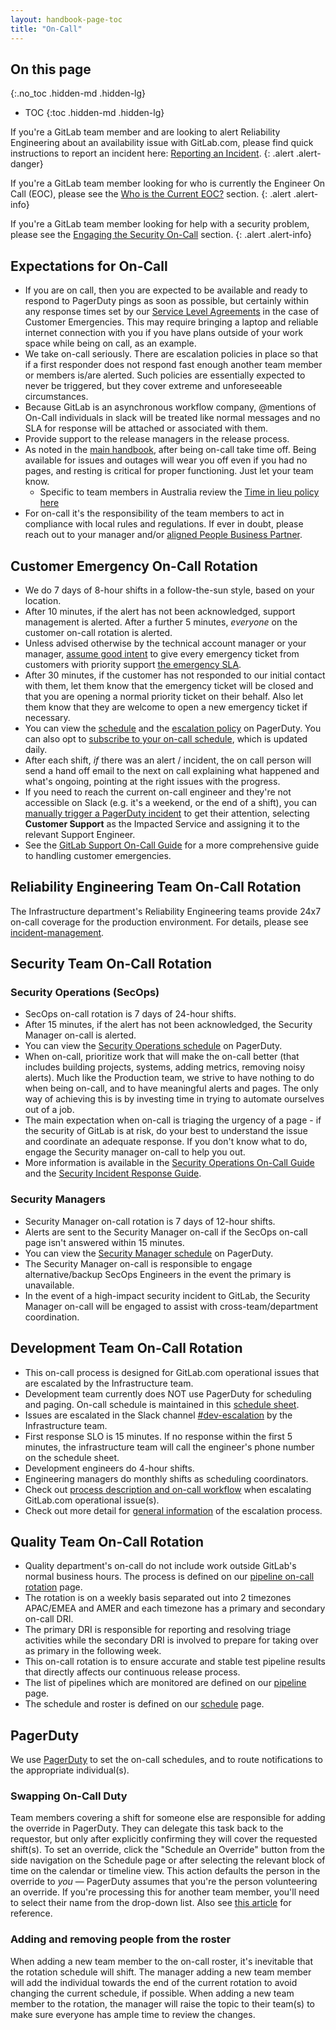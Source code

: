 ```yaml
---
layout: handbook-page-toc
title: "On-Call"
---
```


## On this page
{:.no_toc .hidden-md .hidden-lg}

- TOC
{:toc .hidden-md .hidden-lg}

If you're a GitLab team member and are looking to alert Reliability Engineering about an availability issue with GitLab.com, please find quick instructions to report an incident here: [Reporting an Incident](/handbook/engineering/infrastructure/incident-management/#reporting-an-incident).
{: .alert .alert-danger}

If you're a GitLab team member looking for who is currently the Engineer On Call (EOC), please see the [Who is the Current EOC?](/handbook/engineering/infrastructure/incident-management/#who-is-the-current-eoc) section.
{: .alert .alert-info}

If you're a GitLab team member looking for help with a security problem, please see the [Engaging the Security On-Call](/handbook/engineering/security/security-operations/sirt/engaging-security-on-call.html) section.
{: .alert .alert-info}

## Expectations for On-Call

- If you are on call, then you are expected to be available and ready to respond to PagerDuty pings as soon as possible, but certainly within any response times set by our [Service Level Agreements](/support/#priority-support) in the case of Customer Emergencies. This may require bringing a laptop and reliable internet connection with you if you have plans outside of your work space while being on call, as an example.
- We take on-call seriously. There are escalation policies in place so that if a first responder does not respond fast enough another team member or members is/are alerted. Such policies are essentially expected to never be triggered, but they cover extreme and unforeseeable circumstances.
- Because GitLab is an asynchronous workflow company, @mentions of On-Call individuals in slack will be treated like normal messages and no SLA for response will be attached or associated with them.
- Provide support to the release managers in the release process.
- As noted in the [main handbook](/handbook/paid-time-off), after being on-call take time off. Being available for issues and outages will wear you off even if you had no pages, and resting is critical for proper functioning. Just let your team know.
  - Specific to team members in Australia review the [Time in lieu policy here](/handbook/total-rewards/benefits/general-and-entity-benefits/pty-benefits-australia/)
- For on-call it's the responsibility of the team members to act in compliance with local rules and regulations. If ever in doubt, please reach out to your manager and/or [aligned People Business Partner](/handbook/people-group/#people-business-partner-alignment-to-division). 

## Customer Emergency On-Call Rotation

- We do 7 days of 8-hour shifts in a follow-the-sun style, based on your location.
- After 10 minutes, if the alert has not been acknowledged, support management is alerted. After a further 5 minutes, _everyone_ on the customer on-call rotation is alerted.
- Unless advised otherwise by the technical account manager or your manager, [assume good intent](/handbook/support/on-call/#assume-good-intent)
  to give every emergency ticket from customers with priority support [the emergency SLA](../../support/#priority-support).
- After 30 minutes, if the customer has not responded to our initial contact with them, let them know that the emergency ticket will be closed and that you are opening a normal priority ticket on their behalf. Also let them know that they are welcome to open a new emergency ticket if necessary.
- You can view the [schedule](https://gitlab.pagerduty.com/schedules#PIQ317K) and the [escalation policy](https://gitlab.pagerduty.com/escalation_policies#PKV6GCH) on PagerDuty. You can also opt to [subscribe to your on-call schedule](https://support.pagerduty.com/docs/schedules-in-apps#section-export-only-your-on-call-shifts), which is updated daily.
- After each shift, _if_ there was an alert / incident, the on call person will send a hand off email to the next on call explaining what happened and what's ongoing, pointing at the right issues with the progress.
- If you need to reach the current on-call engineer and they're not accessible on Slack (e.g. it's a weekend, or the end of a shift), you can [manually trigger a PagerDuty incident](https://support.pagerduty.com/docs/incidents#section-manually-trigger-an-incident) to get their attention, selecting **Customer Support** as the Impacted Service and assigning it to the relevant Support Engineer.
- See the [GitLab Support On-Call Guide](/handbook/support/on-call/) for a more
  comprehensive guide to handling customer emergencies.

## Reliability Engineering Team On-Call Rotation

The Infrastructure department's Reliability Engineering teams provide 24x7 on-call coverage for the production environment. For details, please see [incident-management](/handbook/engineering/infrastructure/incident-management/).

## Security Team On-Call Rotation

### Security Operations (SecOps)

- SecOps on-call rotation is 7 days of 24-hour shifts.
- After 15 minutes, if the alert has not been acknowledged, the Security Manager on-call is alerted.
- You can view the [Security Operations schedule](https://gitlab.pagerduty.com/schedules#PYZC2CG) on PagerDuty.
- When on-call, prioritize work that will make the on-call better (that includes building projects, systems, adding metrics, removing noisy alerts). Much like the Production team, we strive to have nothing to do when being on-call, and to have meaningful alerts and pages. The only way of achieving this is by investing time in trying to automate ourselves out of a job.
- The main expectation when on-call is triaging the urgency of a page - if the security of GitLab is at risk, do your best to understand the issue and coordinate an adequate response. If you don't know what to do, engage the Security manager on-call to help you out.
- More information is available in the [Security Operations On-Call Guide](/handbook/engineering/security/secops-oncall.html) and the [Security Incident Response Guide](/handbook/engineering/security/sec-incident-response.html).

### Security Managers

- Security Manager on-call rotation is 7 days of 12-hour shifts.
- Alerts are sent to the Security Manager on-call if the SecOps on-call page isn't answered within 15 minutes.
- You can view the [Security Manager schedule](https://gitlab.pagerduty.com/schedules#PJL6CVA) on PagerDuty.
- The Security Manager on-call is responsible to engage alternative/backup SecOps Engineers in the event the primary is unavailable.
- In the event of a high-impact security incident to GitLab, the Security Manager on-call will be engaged to assist with cross-team/department coordination.

## Development Team On-Call Rotation

- This on-call process is designed for GitLab.com operational issues that are escalated by the Infrastructure team.
- Development team currently does NOT use PagerDuty for scheduling and paging. On-call schedule is maintained in this [schedule sheet](https://docs.google.com/spreadsheets/d/10uI2GzqSvITdxC5djBo3RN34p8zFfxNASVnFlSh8faU/edit#gid=0).
- Issues are escalated in the Slack channel [#dev-escalation](https://gitlab.slack.com/messages/CLKLMSUR4) by the Infrastructure team.
- First response SLO is 15 minutes. If no response within the first 5 minutes, the infrastructure team will call the engineer's phone number on the schedule sheet.
- Development engineers do 4-hour shifts.
- Engineering managers do monthly shifts as scheduling coordinators.
- Check out [process description and on-call workflow](/handbook/engineering/development/processes/Infra-Dev-Escalation/process.html) when escalating GitLab.com operational issue(s).
- Check out more detail for [general information](/handbook/engineering/development/processes/Infra-Dev-Escalation/) of the escalation process.

## Quality Team On-Call Rotation

- Quality department's on-call do not include work outside GitLab's normal business hours. The process is defined on our [pipeline on-call rotation](../engineering/quality/quality-engineering/oncall-rotation) page.
- The rotation is on a weekly basis separated out into 2 timezones APAC/EMEA and AMER and each timezone has a primary and secondary on-call DRI.
- The primary DRI is responsible for reporting and resolving triage activities while the secondary DRI is involved to prepare for taking over as primary in the following week.
- This on-call rotation is to ensure accurate and stable test pipeline results that directly affects our continuous release process.
- The list of pipelines which are monitored are defined on our [pipeline](../engineering/quality/guidelines/debugging-qa-test-failures/#scheduled-qa-test-pipelines) page.
- The schedule and roster is defined on our [schedule](../engineering/quality/quality-engineering/oncall-rotation/#schedule) page.

## PagerDuty

We use [PagerDuty](http://gitlab.pagerduty.com/) to set the on-call
schedules, and to route notifications to the appropriate individual(s).

### Swapping On-Call Duty

Team members covering a shift for someone else are responsible for adding the override in PagerDuty. They can delegate this task back to the requestor, but only after explicitly confirming they will cover the requested shift(s). To set an override, click the "Schedule an Override" button from the side navigation on the Schedule page or after selecting the relevant block of time on the calendar or timeline view. This action defaults the person in the override to _you_ &mdash; PagerDuty assumes that you're the person volunteering an override. If you're processing this for another team member, you'll need to select their name from the drop-down list. Also see [this article](https://support.pagerduty.com/hc/en-us/articles/202830170-Creating-and-Deleting-Overrides) for reference.

### Adding and removing people from the roster

When adding a new team member to the on-call roster, it's inevitable that the rotation schedule will shift. The manager adding a new team member will add the individual towards the end of the current rotation to avoid changing the current schedule, if possible. When adding a new team member to the rotation, the manager will raise the topic to their team(s) to make sure everyone has ample time to review the changes.
